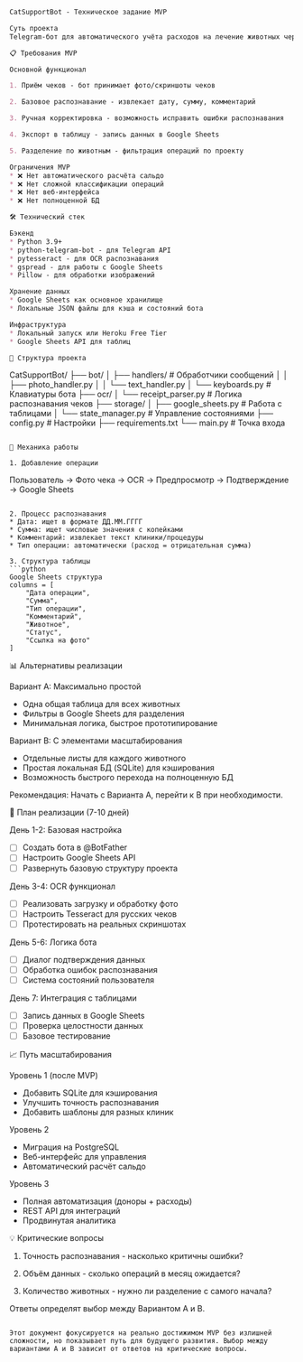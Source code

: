 ```markdown
CatSupportBot - Техническое задание MVP

Суть проекта
Telegram-бот для автоматического учёта расходов на лечение животных через распознавание чеков из ветклиник.

📋 Требования MVP

Основной функционал

1. Приём чеков - бот принимает фото/скриншоты чеков

2. Базовое распознавание - извлекает дату, сумму, комментарий

3. Ручная корректировка - возможность исправить ошибки распознавания

4. Экспорт в таблицу - запись данных в Google Sheets

5. Разделение по животным - фильтрация операций по проекту

Ограничения MVP
* ❌ Нет автоматического расчёта сальдо
* ❌ Нет сложной классификации операций
* ❌ Нет веб-интерфейса
* ❌ Нет полноценной БД

🛠 Технический стек

Бэкенд
* Python 3.9+
* python-telegram-bot - для Telegram API
* pytesseract - для OCR распознавания
* gspread - для работы с Google Sheets
* Pillow - для обработки изображений

Хранение данных
* Google Sheets как основное хранилище
* Локальные JSON файлы для кэша и состояний бота

Инфраструктура
* Локальный запуск или Heroku Free Tier
* Google Sheets API для таблиц

📁 Структура проекта

```
CatSupportBot/
├── bot/
│   ├── handlers/          # Обработчики сообщений
│   │   ├── photo_handler.py
│   │   └── text_handler.py
│   └── keyboards.py       # Клавиатуры бота
├── ocr/
│   └── receipt_parser.py  # Логика распознавания чеков
├── storage/
│   ├── google_sheets.py   # Работа с таблицами
│   └── state_manager.py   # Управление состояниями
├── config.py              # Настройки
├── requirements.txt
└── main.py               # Точка входа
```

🎯 Механика работы

1. Добавление операции
```
Пользователь → Фото чека → OCR → Предпросмотр → Подтверждение → Google Sheets
```

2. Процесс распознавания
* Дата: ищет в формате ДД.ММ.ГГГГ
* Сумма: ищет числовые значения с копейками
* Комментарий: извлекает текст клиники/процедуры
* Тип операции: автоматически (расход = отрицательная сумма)

3. Структура таблицы
```python
Google Sheets структура
columns = [
    "Дата операции",
    "Сумма",
    "Тип операции",
    "Комментарий",
    "Животное",
    "Статус",
    "Ссылка на фото"
]
```

📊 Альтернативы реализации

Вариант A: Максимально простой
* Одна общая таблица для всех животных
* Фильтры в Google Sheets для разделения
* Минимальная логика, быстрое прототипирование

Вариант B: С элементами масштабирования
* Отдельные листы для каждого животного
* Простая локальная БД (SQLite) для кэширования
* Возможность быстрого перехода на полноценную БД

Рекомендация: Начать с Варианта A, перейти к B при необходимости.

🚀 План реализации (7-10 дней)

День 1-2: Базовая настройка
* [ ] Создать бота в @BotFather
* [ ] Настроить Google Sheets API
* [ ] Развернуть базовую структуру проекта

День 3-4: OCR функционал
* [ ] Реализовать загрузку и обработку фото
* [ ] Настроить Tesseract для русских чеков
* [ ] Протестировать на реальных скриншотах

День 5-6: Логика бота
* [ ] Диалог подтверждения данных
* [ ] Обработка ошибок распознавания
* [ ] Система состояний пользователя

День 7: Интеграция с таблицами
* [ ] Запись данных в Google Sheets
* [ ] Проверка целостности данных
* [ ] Базовое тестирование

📈 Путь масштабирования

Уровень 1 (после MVP)
* Добавить SQLite для кэширования
* Улучшить точность распознавания
* Добавить шаблоны для разных клиник

Уровень 2
* Миграция на PostgreSQL
* Веб-интерфейс для управления
* Автоматический расчёт сальдо

Уровень 3
* Полная автоматизация (доноры + расходы)
* REST API для интеграций
* Продвинутая аналитика

💡 Критические вопросы

1. Точность распознавания - насколько критичны ошибки?

2. Объём данных - сколько операций в месяц ожидается?

3. Количество животных - нужно ли разделение с самого начала?

Ответы определят выбор между Вариантом A и B.
```

Этот документ фокусируется на реально достижимом MVP без излишней сложности, но показывает путь для будущего развития. Выбор между вариантами A и B зависит от ответов на критические вопросы.